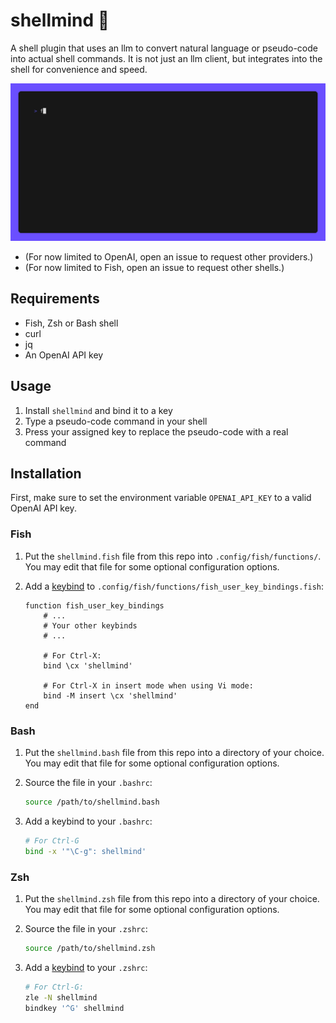 # shellmind 🧠

A shell plugin that uses an llm to convert natural language or pseudo-code into
actual shell commands. It is not just an llm client, but integrates into the
shell for convenience and speed.

![demo gif](./.github/demo.gif)

- (For now limited to OpenAI, open an issue to request other providers.)
- (For now limited to Fish, open an issue to request other shells.)

## Requirements

- Fish, Zsh or Bash shell
- curl
- jq
- An OpenAI API key

## Usage

1. Install `shellmind` and bind it to a key
2. Type a pseudo-code command in your shell
3. Press your assigned key to replace the pseudo-code with a real command

## Installation

First, make sure to set the environment variable `OPENAI_API_KEY` to a valid
OpenAI API key.

### Fish

1. Put the `shellmind.fish` file from this repo into `.config/fish/functions/`.
   You may edit that file for some optional configuration options.

2. Add a [keybind](https://fishshell.com/docs/current/cmds/bind.html) to `.config/fish/functions/fish_user_key_bindings.fish`:

    ```fish
    function fish_user_key_bindings
        # ...
        # Your other keybinds
        # ...

        # For Ctrl-X:
        bind \cx 'shellmind'

        # For Ctrl-X in insert mode when using Vi mode:
        bind -M insert \cx 'shellmind'
    end
    ```

### Bash

1. Put the `shellmind.bash` file from this repo into a directory of your choice.
   You may edit that file for some optional configuration options.

2. Source the file in your `.bashrc`:

   ```bash
   source /path/to/shellmind.bash
   ```

3. Add a keybind to your `.bashrc`:

   ```bash
   # For Ctrl-G
   bind -x '"\C-g": shellmind'
   ```

### Zsh

1. Put the `shellmind.zsh` file from this repo into a directory of your choice.
   You may edit that file for some optional configuration options.

2. Source the file in your `.zshrc`:

    ```bash
    source /path/to/shellmind.zsh
    ```

3. Add a [keybind](https://zsh.sourceforge.io/Doc/Release/Zsh-Line-Editor.html#Key-Bindings) to your `.zshrc`:

    ```bash
    # For Ctrl-G:
    zle -N shellmind
    bindkey '^G' shellmind
    ```
